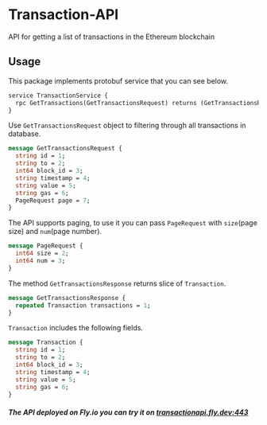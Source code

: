 # Transaction-API

API for getting a list of transactions in the Ethereum blockchain

## Usage
This package implements protobuf service that you can see below.
```protobuf
service TransactionService {
  rpc GetTransactions(GetTransactionsRequest) returns (GetTransactionsResponse) {}
}
```
Use `GetTransactionsRequest` object to filtering through all transactions in database. 
```protobuf
message GetTransactionsRequest {
  string id = 1;
  string to = 2;
  int64 block_id = 3;
  string timestamp = 4;
  string value = 5;
  string gas = 6;
  PageRequest page = 7;
}
```
The API supports paging, to use it you can pass `PageRequest` with `size`(page size) and `num`(page number).
```protobuf
message PageRequest {
  int64 size = 2;
  int64 num = 3;
}
```
The method `GetTransactionsResponse` returns slice of `Transaction`.
```protobuf
message GetTransactionsResponse {
  repeated Transaction transactions = 1;
}
```
`Transaction` includes the following fields.
```protobuf
message Transaction {
  string id = 1;
  string to = 2;
  int64 block_id = 3;
  string timestamp = 4;
  string value = 5;
  string gas = 6;
}
```

##### The API deployed on Fly.io you can try it on <transactionapi.fly.dev:443>
